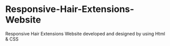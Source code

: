 # Responsive-Hair-Extensions-Website
Responsive Hair Extensions Website developed and designed by using Html &amp; CSS
